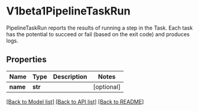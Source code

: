 # V1beta1PipelineTaskRun

PipelineTaskRun reports the results of running a step in the Task. Each task has the potential to succeed or fail (based on the exit code) and produces logs.
## Properties
Name | Type | Description | Notes
------------ | ------------- | ------------- | -------------
**name** | **str** |  | [optional] 

[[Back to Model list]](../README.md#documentation-for-models) [[Back to API list]](../README.md#documentation-for-api-endpoints) [[Back to README]](../README.md)


